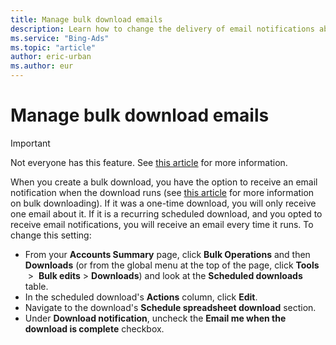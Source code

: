 ```yaml
---
title: Manage bulk download emails
description: Learn how to change the delivery of email notifications about completed downloads, or unsubscribe from them.
ms.service: "Bing-Ads"
ms.topic: "article"
author: eric-urban
ms.author: eur
---
```


# Manage bulk download emails

> [!IMPORTANT]
> Not everyone has this feature. See [this article](./hlp_BA_CONC_AboutBulk.md) for more information.

When you create a bulk download, you have the option to receive an email notification when the download runs (see [this article](./hlp_BA_CONC_BulkDownload.md) for more information on bulk downloading). If it was a one-time download, you will only receive one email about it.  If it is a recurring scheduled download, and you opted to receive email notifications, you will receive an email every time it runs. To change this setting:

- From your **Accounts Summary** page, click **Bulk Operations** and then **Downloads** (or from the global menu at the top of the page, click **Tools** &nbsp;&gt;&nbsp; **Bulk edits**&nbsp;&gt;&nbsp;**Downloads**) and look at the **Scheduled downloads** table.
- In the scheduled download's **Actions** column, click **Edit**.
- Navigate to the download's **Schedule spreadsheet download** section.
- Under **Download notification**, uncheck the **Email me when the download is complete** checkbox.


